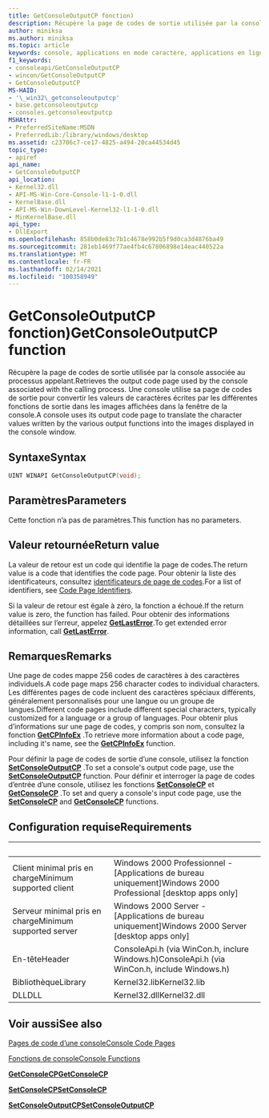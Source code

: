 ```yaml
---
title: GetConsoleOutputCP fonction)
description: Récupère la page de codes de sortie utilisée par la console associée au processus appelant.
author: miniksa
ms.author: miniksa
ms.topic: article
keywords: console, applications en mode caractère, applications en ligne de commande, applications de terminal, API console
f1_keywords:
- consoleapi/GetConsoleOutputCP
- wincon/GetConsoleOutputCP
- GetConsoleOutputCP
MS-HAID:
- '\_win32\_getconsoleoutputcp'
- base.getconsoleoutputcp
- consoles.getconsoleoutputcp
MSHAttr:
- PreferredSiteName:MSDN
- PreferredLib:/library/windows/desktop
ms.assetid: c23706c7-ce17-4825-a494-20ca44534d45
topic_type:
- apiref
api_name:
- GetConsoleOutputCP
api_location:
- Kernel32.dll
- API-MS-Win-Core-Console-l1-1-0.dll
- KernelBase.dll
- API-MS-Win-DownLevel-Kernel32-l1-1-0.dll
- MinKernelBase.dll
api_type:
- DllExport
ms.openlocfilehash: 858b0de83c7b1c4678e992b5f9d0ca3d4876ba49
ms.sourcegitcommit: 281eb1469f77ae4fb4c67806898e14eac440522a
ms.translationtype: MT
ms.contentlocale: fr-FR
ms.lasthandoff: 02/14/2021
ms.locfileid: "100358949"
---
```

# <a name="getconsoleoutputcp-function"></a><span data-ttu-id="7e578-104">GetConsoleOutputCP fonction)</span><span class="sxs-lookup"><span data-stu-id="7e578-104">GetConsoleOutputCP function</span></span>

<span data-ttu-id="7e578-105">Récupère la page de codes de sortie utilisée par la console associée au processus appelant.</span><span class="sxs-lookup"><span data-stu-id="7e578-105">Retrieves the output code page used by the console associated with the calling process.</span></span> <span data-ttu-id="7e578-106">Une console utilise sa page de codes de sortie pour convertir les valeurs de caractères écrites par les différentes fonctions de sortie dans les images affichées dans la fenêtre de la console.</span><span class="sxs-lookup"><span data-stu-id="7e578-106">A console uses its output code page to translate the character values written by the various output functions into the images displayed in the console window.</span></span>

## <a name="syntax"></a><span data-ttu-id="7e578-107">Syntaxe</span><span class="sxs-lookup"><span data-stu-id="7e578-107">Syntax</span></span>

```C
UINT WINAPI GetConsoleOutputCP(void);
```

## <a name="parameters"></a><span data-ttu-id="7e578-108">Paramètres</span><span class="sxs-lookup"><span data-stu-id="7e578-108">Parameters</span></span>

<span data-ttu-id="7e578-109">Cette fonction n’a pas de paramètres.</span><span class="sxs-lookup"><span data-stu-id="7e578-109">This function has no parameters.</span></span>

## <a name="return-value"></a><span data-ttu-id="7e578-110">Valeur retournée</span><span class="sxs-lookup"><span data-stu-id="7e578-110">Return value</span></span>

<span data-ttu-id="7e578-111">La valeur de retour est un code qui identifie la page de codes.</span><span class="sxs-lookup"><span data-stu-id="7e578-111">The return value is a code that identifies the code page.</span></span> <span data-ttu-id="7e578-112">Pour obtenir la liste des identificateurs, consultez [identificateurs de page de codes](/windows/win32/intl/code-page-identifiers).</span><span class="sxs-lookup"><span data-stu-id="7e578-112">For a list of identifiers, see [Code Page Identifiers](/windows/win32/intl/code-page-identifiers).</span></span>

<span data-ttu-id="7e578-113">Si la valeur de retour est égale à zéro, la fonction a échoué.</span><span class="sxs-lookup"><span data-stu-id="7e578-113">If the return value is zero, the function has failed.</span></span> <span data-ttu-id="7e578-114">Pour obtenir des informations détaillées sur l’erreur, appelez [**GetLastError**](/windows/win32/api/errhandlingapi/nf-errhandlingapi-getlasterror).</span><span class="sxs-lookup"><span data-stu-id="7e578-114">To get extended error information, call [**GetLastError**](/windows/win32/api/errhandlingapi/nf-errhandlingapi-getlasterror).</span></span>

## <a name="remarks"></a><span data-ttu-id="7e578-115">Remarques</span><span class="sxs-lookup"><span data-stu-id="7e578-115">Remarks</span></span>

<span data-ttu-id="7e578-116">Une page de codes mappe 256 codes de caractères à des caractères individuels.</span><span class="sxs-lookup"><span data-stu-id="7e578-116">A code page maps 256 character codes to individual characters.</span></span> <span data-ttu-id="7e578-117">Les différentes pages de code incluent des caractères spéciaux différents, généralement personnalisés pour une langue ou un groupe de langues.</span><span class="sxs-lookup"><span data-stu-id="7e578-117">Different code pages include different special characters, typically customized for a language or a group of languages.</span></span> <span data-ttu-id="7e578-118">Pour obtenir plus d’informations sur une page de codes, y compris son nom, consultez la fonction [**GetCPInfoEx**](/windows/win32/api/winnls/nf-winnls-getcpinfoexa) .</span><span class="sxs-lookup"><span data-stu-id="7e578-118">To retrieve more information about a code page, including it's name, see the [**GetCPInfoEx**](/windows/win32/api/winnls/nf-winnls-getcpinfoexa) function.</span></span>

<span data-ttu-id="7e578-119">Pour définir la page de codes de sortie d’une console, utilisez la fonction [**SetConsoleOutputCP**](setconsoleoutputcp.md) .</span><span class="sxs-lookup"><span data-stu-id="7e578-119">To set a console's output code page, use the [**SetConsoleOutputCP**](setconsoleoutputcp.md) function.</span></span> <span data-ttu-id="7e578-120">Pour définir et interroger la page de codes d’entrée d’une console, utilisez les fonctions [**SetConsoleCP**](setconsolecp.md) et [**GetConsoleCP**](getconsolecp.md) .</span><span class="sxs-lookup"><span data-stu-id="7e578-120">To set and query a console's input code page, use the [**SetConsoleCP**](setconsolecp.md) and [**GetConsoleCP**](getconsolecp.md) functions.</span></span>

## <a name="requirements"></a><span data-ttu-id="7e578-121">Configuration requise</span><span class="sxs-lookup"><span data-stu-id="7e578-121">Requirements</span></span>

| &nbsp; | &nbsp; |
|-|-|
| <span data-ttu-id="7e578-122">Client minimal pris en charge</span><span class="sxs-lookup"><span data-stu-id="7e578-122">Minimum supported client</span></span> | <span data-ttu-id="7e578-123">Windows 2000 Professionnel - \[Applications de bureau uniquement\]</span><span class="sxs-lookup"><span data-stu-id="7e578-123">Windows 2000 Professional \[desktop apps only\]</span></span> |
| <span data-ttu-id="7e578-124">Serveur minimal pris en charge</span><span class="sxs-lookup"><span data-stu-id="7e578-124">Minimum supported server</span></span> | <span data-ttu-id="7e578-125">Windows 2000 Server - \[Applications de bureau uniquement\]</span><span class="sxs-lookup"><span data-stu-id="7e578-125">Windows 2000 Server \[desktop apps only\]</span></span> |
| <span data-ttu-id="7e578-126">En-tête</span><span class="sxs-lookup"><span data-stu-id="7e578-126">Header</span></span> | <span data-ttu-id="7e578-127">ConsoleApi.h (via WinCon.h, inclure Windows.h)</span><span class="sxs-lookup"><span data-stu-id="7e578-127">ConsoleApi.h (via WinCon.h, include Windows.h)</span></span> |
| <span data-ttu-id="7e578-128">Bibliothèque</span><span class="sxs-lookup"><span data-stu-id="7e578-128">Library</span></span> | <span data-ttu-id="7e578-129">Kernel32.lib</span><span class="sxs-lookup"><span data-stu-id="7e578-129">Kernel32.lib</span></span> |
| <span data-ttu-id="7e578-130">DLL</span><span class="sxs-lookup"><span data-stu-id="7e578-130">DLL</span></span> | <span data-ttu-id="7e578-131">Kernel32.dll</span><span class="sxs-lookup"><span data-stu-id="7e578-131">Kernel32.dll</span></span> |

## <a name="see-also"></a><span data-ttu-id="7e578-132">Voir aussi</span><span class="sxs-lookup"><span data-stu-id="7e578-132">See also</span></span>

[<span data-ttu-id="7e578-133">Pages de code d’une console</span><span class="sxs-lookup"><span data-stu-id="7e578-133">Console Code Pages</span></span>](console-code-pages.md)

[<span data-ttu-id="7e578-134">Fonctions de console</span><span class="sxs-lookup"><span data-stu-id="7e578-134">Console Functions</span></span>](console-functions.md)

[<span data-ttu-id="7e578-135">**GetConsoleCP**</span><span class="sxs-lookup"><span data-stu-id="7e578-135">**GetConsoleCP**</span></span>](getconsolecp.md)

[<span data-ttu-id="7e578-136">**SetConsoleCP**</span><span class="sxs-lookup"><span data-stu-id="7e578-136">**SetConsoleCP**</span></span>](setconsolecp.md)

[<span data-ttu-id="7e578-137">**SetConsoleOutputCP**</span><span class="sxs-lookup"><span data-stu-id="7e578-137">**SetConsoleOutputCP**</span></span>](setconsoleoutputcp.md)